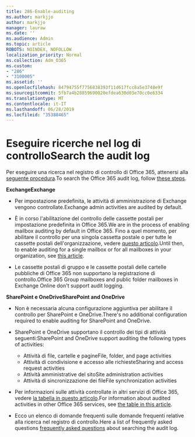 ```yaml
---
title: 286-Enable-auditing
ms.author: markjjo
author: markjjo
manager: lauraw
ms.date: ''
ms.audience: Admin
ms.topic: article
ROBOTS: NOINDEX, NOFOLLOW
localization_priority: Normal
ms.collection: Adm_O365
ms.custom:
- "286"
- "3100005"
ms.assetid: ''
ms.openlocfilehash: 84794755f7756838393f11d617fcc8a5e3748e9f
ms.sourcegitcommit: 5fb7a4b28859690020efdea630d03e70cc0e6334
ms.translationtype: MT
ms.contentlocale: it-IT
ms.lasthandoff: 06/28/2019
ms.locfileid: "35388465"
---
```

# <a name="search-the-audit-log"></a><span data-ttu-id="9173f-102">Eseguire ricerche nel log di controllo</span><span class="sxs-lookup"><span data-stu-id="9173f-102">Search the audit log</span></span>

<span data-ttu-id="9173f-103">Per eseguire una ricerca nel registro di controllo di Office 365, attenersi alla [seguente procedura](https://docs.microsoft.com/office365/securitycompliance/search-the-audit-log-in-security-and-compliance#search-the-audit-log).</span><span class="sxs-lookup"><span data-stu-id="9173f-103">To search the Office 365 audit log, follow [these steps](https://docs.microsoft.com/office365/securitycompliance/search-the-audit-log-in-security-and-compliance#search-the-audit-log).</span></span>

<span data-ttu-id="9173f-104">**Exchange**</span><span class="sxs-lookup"><span data-stu-id="9173f-104">**Exchange**</span></span>

- <span data-ttu-id="9173f-105">Per impostazione predefinita, le attività di amministrazione di Exchange vengono controllate.</span><span class="sxs-lookup"><span data-stu-id="9173f-105">Exchange admin activities are audited by default.</span></span>

- <span data-ttu-id="9173f-106">È in corso l'abilitazione del controllo delle cassette postali per impostazione predefinita in Office 365.</span><span class="sxs-lookup"><span data-stu-id="9173f-106">We are in the process of enabling mailbox auditing by default in Office 365.</span></span> <span data-ttu-id="9173f-107">Fino a quel momento, per abilitare il controllo per una singola cassetta postale o per tutte le cassette postali dell'organizzazione, vedere [questo articolo](https://docs.microsoft.com/office365/securitycompliance/enable-mailbox-auditing).</span><span class="sxs-lookup"><span data-stu-id="9173f-107">Until then, to enable auditing for a single mailbox or for all mailboxes in your organization, see  [this article](https://docs.microsoft.com/office365/securitycompliance/enable-mailbox-auditing).</span></span>

- <span data-ttu-id="9173f-108">Le cassette postali di gruppo e le cassette postali delle cartelle pubbliche di Office 365 non supportano la registrazione di controllo.</span><span class="sxs-lookup"><span data-stu-id="9173f-108">Office 365 Group mailboxes and public folder mailboxes in Exchange Online don't support audit logging.</span></span>

<span data-ttu-id="9173f-109">**SharePoint e OneDrive**</span><span class="sxs-lookup"><span data-stu-id="9173f-109">**SharePoint and OneDrive**</span></span>

- <span data-ttu-id="9173f-110">Non è necessaria alcuna configurazione aggiuntiva per abilitare il controllo per SharePoint e OneDrive.</span><span class="sxs-lookup"><span data-stu-id="9173f-110">There's no additional configuration required to enable auditing for SharePoint and OneDrive.</span></span>

- <span data-ttu-id="9173f-111">SharePoint e OneDrive supportano il controllo dei tipi di attività seguenti:</span><span class="sxs-lookup"><span data-stu-id="9173f-111">SharePoint and OneDrive support auditing the following types of activities:</span></span>

    - <span data-ttu-id="9173f-112">Attività di file, cartelle e pagine</span><span class="sxs-lookup"><span data-stu-id="9173f-112">File, folder, and page activities</span></span>
    - <span data-ttu-id="9173f-113">Attività di condivisione e accesso alle richieste</span><span class="sxs-lookup"><span data-stu-id="9173f-113">Sharing and access request activities</span></span>
    - <span data-ttu-id="9173f-114">Attività amministrative del sito</span><span class="sxs-lookup"><span data-stu-id="9173f-114">Site administration activities</span></span>
    - <span data-ttu-id="9173f-115">Attività di sincronizzazione dei file</span><span class="sxs-lookup"><span data-stu-id="9173f-115">File synchronization activities</span></span>

- <span data-ttu-id="9173f-116">Per informazioni sulle attività controllate in altri servizi di Office 365, vedere [la tabella in questo articolo](https://docs.microsoft.com/office365/securitycompliance/search-the-audit-log-in-security-and-compliance#audited-activities).</span><span class="sxs-lookup"><span data-stu-id="9173f-116">For information about audited activities in other Office 365 services, see  [the table in this article](https://docs.microsoft.com/office365/securitycompliance/search-the-audit-log-in-security-and-compliance#audited-activities).</span></span>

- <span data-ttu-id="9173f-117">Ecco un elenco di domande frequenti sulle [](https://docs.microsoft.com/office365/securitycompliance/search-the-audit-log-in-security-and-compliance#frequently-asked-questions) domande frequenti relative alla ricerca nel registro di controllo.</span><span class="sxs-lookup"><span data-stu-id="9173f-117">Here a list of frequently asked questions [frequently asked questions](https://docs.microsoft.com/office365/securitycompliance/search-the-audit-log-in-security-and-compliance#frequently-asked-questions) about searching the audit log.</span></span>